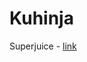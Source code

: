 # Kuhinja

Superjuice - [link](https://www.kevinkos.com/post/how-to-get-8x-as-much-juice-from-one-citrus)